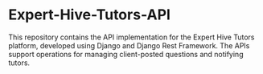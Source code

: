 # Expert-Hive-Tutors-API
 This repository contains the API implementation for the Expert Hive Tutors platform, developed using Django and Django Rest Framework. The APIs support operations for managing client-posted questions and notifying tutors.
